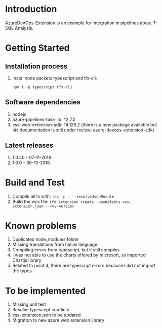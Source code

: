 # Introduction 
AzureDevOps-Extension is an example for integration in pipelines about T-SQL Analysis.

# Getting Started
##	Installation process

1. Instal node packets typescript and tfx-cli:

    ```npm i -g typescript tfx-cli```

##	Software dependencies

1. nodejs
2. azure-pipelines-task-lib: ^2.7.0
3. vss-web-extension-sdk: ^4.126.2 (there is a new package available but his documentation is still under review: azure-devops-extension-sdk)

##  Latest releases

1. 1.0.50 - 07-11-2018
2. 1.0.0 - 30-10-2018.

# Build and Test

1. Compile all ts with: ```tsc -p . --resolveJsonModule```
2. Build the vsix file: ```tfx extension create --manifests vss-extension.json --rev-version```

# Known problems

1. Duplicated node_modules folder
2. Missing translations from Italian language
3. Compiling errors from typescript, but it still compiles
4. I was not able to use the charts offered by microsoft, so imported Chartjs library
5. Related to point 4, there are typescript errors because I did not import the types

# To be implemented

1. Missing unit test
2. Resolve typescript conflicts
3. vss-extension.json to be updated
4. Migration to new azure web extension library
